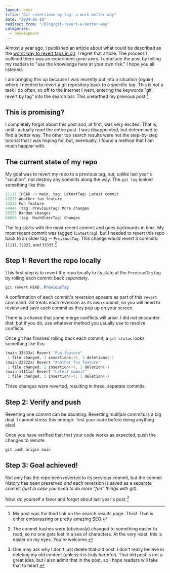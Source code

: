 ```yaml
---
layout: post
title: "Git reversions by tag: a much better way"
date: "2024-01-10"
redirect_from: "/blog/git-revert-a-better-way"
categories:
  - development
---
```


Almost a year ago, I published an article about what could be described as the [worst way to revert tags in git](https://jhalabi.com/blog/git-reversions-by-tag). I regret that article. The process I outlined there was an experiment gone awry. I conclude the post by telling my readers to "use the knowledge here at your own risk." I hope you all listened.

I am bringing this up because I was recently put into a situation (_again_) where I needed to revert a git repository back to a specific tag. This is not a task I do often, so off to the internet I went, entering the keywords "git revert by tag" into the search bar. This unearthed my previous post.[^1]


## This is promising?

I completely forgot about this post and, at first, was very excited. That is, until I actually _read_ the entire post. I was disappointed, but determined to find a better way. The other top search results were not the step-by-step tutorial that I was hoping for, but, eventually, I found a method that I am much happier with.


## The current state of my repo

My goal was to revert my repo to a previous tag, but, unlike last year's "solution", not destroy any commits along the way. The `git log` looked something like this:

```powershell
11111 (HEAD -> main, tag: LatestTag) Latest commit
22222 Another fun feature
33333 Fun feature
44444 (tag: PreviousTag) More changes
55555 Random changes
66666 (tag: MuchOlderTag) Changes
```

The log starts with the most recent commit and goes backwards in time. My most recent commit was tagged (`LatestTag`), but I needed to revert this repo back to an older tag -- `PreviousTag`. This change would revert 3 commits: `11111`, `22222`, and `33333`.[^2]


## Step 1: Revert the repo locally

This first step is to revert the repo locally to its state at the `PreviousTag` tag by rolling each commit back _separately_. 

```powershell
git revert HEAD..PreviousTag
```

A confirmation of each commit's reversion appears as part of this `revert` command. Git treats each reversion as its own commit, so you will need to review and save each commit as they pop up on your screen. 

There is a chance that some merge conflicts will arise. I did not encounter that, but if you do, use whatever method you usually use to resolve conflicts.

Once git has finished rolling back each commit, a `git status` looks something like this:

```powershell
[main 33333a] Revert "Fun feature"
 1 file changed, 3 insertions(+), 3 deletions(-)
[main 22222a] Revert "Another fun feature"
 1 file changed, 1 insertion(+), 1 deletion(-)
[main 11111a] Revert "Latest commit"
 1 file changed, 1 insertion(+), 1 deletion(-)
```

Three changes were reverted, resulting in three, separate commits.


## Step 2: Verify and push

Reverting one commit can be daunting. Reverting _multiple_ commits is a big deal. I cannot stress this enough: Test your code before doing anything else!

Once you have verified that that your code works as expected, push the changes to remote. 

```powershell
git push origin main
```


## Step 3: Goal achieved!

Not only has the repo been reverted to its previous commit, but the commit history has been preserved _and_ each reversion is saved as a separate commit _(just in case you need to do more "fun" things with git)_. 

Now, do yourself a favor and forget about last year's post.[^3]



[^1]: My post was the third link on the search results page. _Third._ That is either embarassing or pretty amazing SEO.
[^2]: The commit hashes were (obviously) changed to something easier to read, so no one gets lost in a sea of characters. At the very least, this is easier on my eyes. You're welcome.
[^3]: One may ask why I don't just delete that old post. I don't really believe in deleting my old content (unless it is truly harmful). That old post is not a great idea, but I also admit that in the post, so I hope readers will take that to heart. 